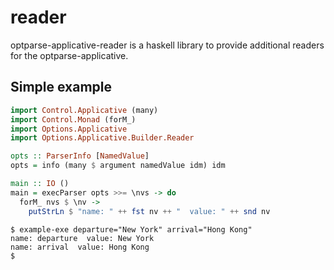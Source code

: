 # reader

optparse-applicative-reader is a haskell library to provide additional
readers for the optparse-applicative.

## Simple example

````haskell
import Control.Applicative (many)
import Control.Monad (forM_)
import Options.Applicative
import Options.Applicative.Builder.Reader

opts :: ParserInfo [NamedValue]
opts = info (many $ argument namedValue idm) idm

main :: IO ()
main = execParser opts >>= \nvs -> do
  forM_ nvs $ \nv ->
    putStrLn $ "name: " ++ fst nv ++ "  value: " ++ snd nv
````

```
$ example-exe departure="New York" arrival="Hong Kong"
name: departure  value: New York
name: arrival  value: Hong Kong
$
```